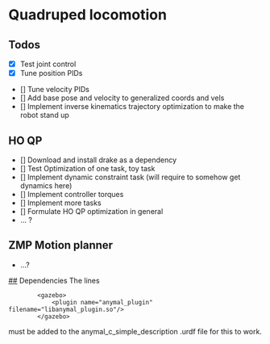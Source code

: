 # Quadruped locomotion

## Todos
- [x] Test joint control
- [x] Tune position PIDs
- [] Tune velocity PIDs
- [] Add base pose and velocity to generalized coords and vels
- [] Implement inverse kinematics trajectory optimization to make the robot stand up

## HO QP
- [] Download and install drake as a dependency
- [] Test Optimization of one task, toy task
- [] Implement dynamic constraint task (will require to somehow get dynamics here)
- [] Implement controller torques
- [] Implement more tasks
- [] Formulate HO QP optimization in general
- ... ?

## ZMP Motion planner
- ...?

[##](##) Dependencies 
The lines
```
		<gazebo>
			<plugin name="anymal_plugin" filename="libanymal_plugin.so"/>
		</gazebo>
```

must be added to the anymal_c_simple_description .urdf file for this to work.
